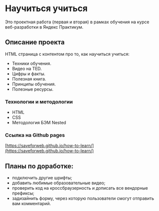 # Научиться учиться

Это проектная работа (первая и вторая) в рамках обучения на курсе веб-разработки в Яндекс Практикум.

## Описание проекта

HTML страница с контентом про то, как научиться учиться:

* Техники обучения.
* Видео нa TED.
* Цифры и факты.
* Полезная книга.
* Принципы обучения.
* Полезные ресурсы.

### Технологии и методологии

* HTML
* CSS
* Методология БЭМ Nested

### Ссылка на Github pages
[https://saveforweb.github.io/how-to-learn/](https://saveforweb.github.io/how-to-learn/)

## Планы по доработке:

* подключить другие шрифты;
* добавить любимые образовательные видео;
* проверить код на кроссбраузерность и дописать все вендорные префиксы;
* задизайнить форму, через которую пользователи смогут отправить вам комментарий.
